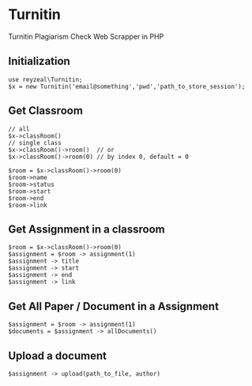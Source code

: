 # Turnitin
Turnitin Plagiarism Check Web Scrapper in PHP

## Initialization
```
use reyzeal\Turnitin;
$x = new Turnitin('email@something','pwd','path_to_store_session');
```

## Get Classroom
```
// all
$x->classRoom()
// single class
$x->classRoom()->room()  // or
$x->classRoom()->room(0) // by index 0, default = 0

$room = $x->classRoom()->room(0)
$room->name
$room->status
$room->start
$room->end
$room->link
```
## Get Assignment in a classroom
```
$room = $x->classRoom()->room(0)
$assignment = $room -> assignment(1)
$assignment -> title
$assignment -> start
$assignment -> end
$assignment -> link
```

## Get All Paper / Document in a Assignment
```
$assignment = $room -> assignment(1)
$documents = $assignment -> allDocuments()
```

## Upload a document
```
$assignment -> upload(path_to_file, author)
```
